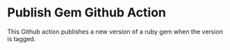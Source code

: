 # Publish Gem Github Action

This Github action publishes a new version of a ruby gem when the version is tagged.
